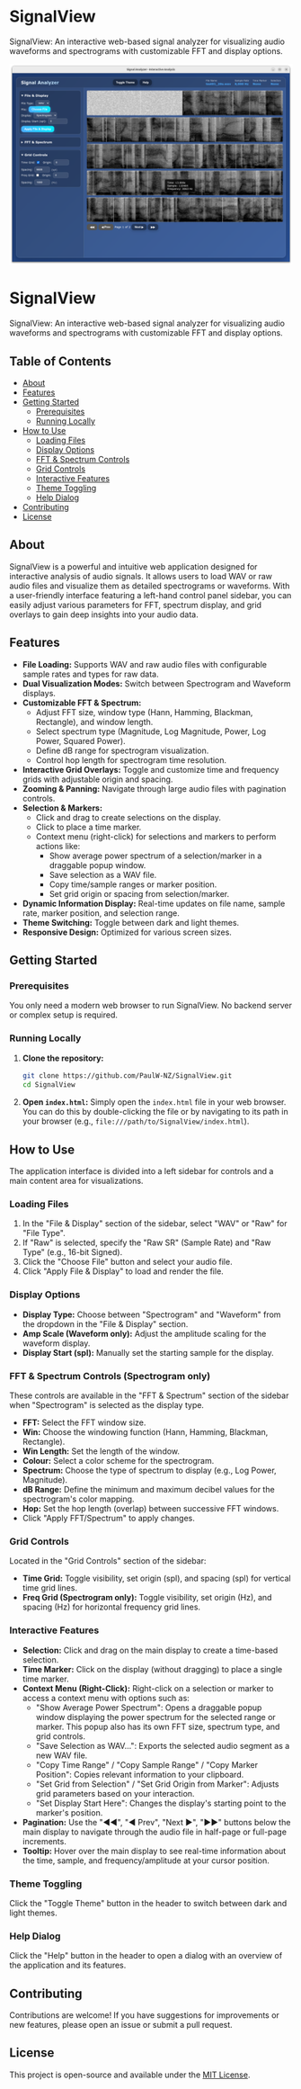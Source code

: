 # SignalView
SignalView: An interactive web-based signal analyzer for visualizing audio waveforms and spectrograms with customizable   FFT and display options.

![SignalView Screenshot](Screenshot.png)

# SignalView

SignalView: An interactive web-based signal analyzer for visualizing audio waveforms and spectrograms with customizable FFT and display options.

## Table of Contents
- [About](#about)
- [Features](#features)
- [Getting Started](#getting-started)
  - [Prerequisites](#prerequisites)
  - [Running Locally](#running-locally)
- [How to Use](#how-to-use)
  - [Loading Files](#loading-files)
  - [Display Options](#display-options)
  - [FFT & Spectrum Controls](#fft--spectrum-controls)
  - [Grid Controls](#grid-controls)
  - [Interactive Features](#interactive-features)
  - [Theme Toggling](#theme-toggling)
  - [Help Dialog](#help-dialog)
- [Contributing](#contributing)
- [License](#license)

## About
SignalView is a powerful and intuitive web application designed for interactive analysis of audio signals. It allows users to load WAV or raw audio files and visualize them as detailed spectrograms or waveforms. With a user-friendly interface featuring a left-hand control panel sidebar, you can easily adjust various parameters for FFT, spectrum display, and grid overlays to gain deep insights into your audio data.

## Features
- **File Loading:** Supports WAV and raw audio files with configurable sample rates and types for raw data.
- **Dual Visualization Modes:** Switch between Spectrogram and Waveform displays.
- **Customizable FFT & Spectrum:**
    - Adjust FFT size, window type (Hann, Hamming, Blackman, Rectangle), and window length.
    - Select spectrum type (Magnitude, Log Magnitude, Power, Log Power, Squared Power).
    - Define dB range for spectrogram visualization.
    - Control hop length for spectrogram time resolution.
- **Interactive Grid Overlays:** Toggle and customize time and frequency grids with adjustable origin and spacing.
- **Zooming & Panning:** Navigate through large audio files with pagination controls.
- **Selection & Markers:**
    - Click and drag to create selections on the display.
    - Click to place a time marker.
    - Context menu (right-click) for selections and markers to perform actions like:
        - Show average power spectrum of a selection/marker in a draggable popup window.
        - Save selection as a WAV file.
        - Copy time/sample ranges or marker position.
        - Set grid origin or spacing from selection/marker.
- **Dynamic Information Display:** Real-time updates on file name, sample rate, marker position, and selection range.
- **Theme Switching:** Toggle between dark and light themes.
- **Responsive Design:** Optimized for various screen sizes.

## Getting Started

### Prerequisites
You only need a modern web browser to run SignalView. No backend server or complex setup is required.

### Running Locally
1.  **Clone the repository:**
    ```bash
    git clone https://github.com/PaulW-NZ/SignalView.git
    cd SignalView
    ```
2.  **Open `index.html`:**
    Simply open the `index.html` file in your web browser. You can do this by double-clicking the file or by navigating to its path in your browser (e.g., `file:///path/to/SignalView/index.html`).

## How to Use

The application interface is divided into a left sidebar for controls and a main content area for visualizations.

### Loading Files
1.  In the "File & Display" section of the sidebar, select "WAV" or "Raw" for "File Type".
2.  If "Raw" is selected, specify the "Raw SR" (Sample Rate) and "Raw Type" (e.g., 16-bit Signed).
3.  Click the "Choose File" button and select your audio file.
4.  Click "Apply File & Display" to load and render the file.

### Display Options
-   **Display Type:** Choose between "Spectrogram" and "Waveform" from the dropdown in the "File & Display" section.
-   **Amp Scale (Waveform only):** Adjust the amplitude scaling for the waveform display.
-   **Display Start (spl):** Manually set the starting sample for the display.

### FFT & Spectrum Controls (Spectrogram only)
These controls are available in the "FFT & Spectrum" section of the sidebar when "Spectrogram" is selected as the display type.
-   **FFT:** Select the FFT window size.
-   **Win:** Choose the windowing function (Hann, Hamming, Blackman, Rectangle).
-   **Win Length:** Set the length of the window.
-   **Colour:** Select a color scheme for the spectrogram.
-   **Spectrum:** Choose the type of spectrum to display (e.g., Log Power, Magnitude).
-   **dB Range:** Define the minimum and maximum decibel values for the spectrogram's color mapping.
-   **Hop:** Set the hop length (overlap) between successive FFT windows.
-   Click "Apply FFT/Spectrum" to apply changes.

### Grid Controls
Located in the "Grid Controls" section of the sidebar:
-   **Time Grid:** Toggle visibility, set origin (spl), and spacing (spl) for vertical time grid lines.
-   **Freq Grid (Spectrogram only):** Toggle visibility, set origin (Hz), and spacing (Hz) for horizontal frequency grid lines.

### Interactive Features
-   **Selection:** Click and drag on the main display to create a time-based selection.
-   **Time Marker:** Click on the display (without dragging) to place a single time marker.
-   **Context Menu (Right-Click):** Right-click on a selection or marker to access a context menu with options such as:
    -   "Show Average Power Spectrum": Opens a draggable popup window displaying the power spectrum for the selected range or marker. This popup also has its own FFT size, spectrum type, and grid controls.
    -   "Save Selection as WAV...": Exports the selected audio segment as a new WAV file.
    -   "Copy Time Range" / "Copy Sample Range" / "Copy Marker Position": Copies relevant information to your clipboard.
    -   "Set Grid from Selection" / "Set Grid Origin from Marker": Adjusts grid parameters based on your interaction.
    -   "Set Display Start Here": Changes the display's starting point to the marker's position.
-   **Pagination:** Use the "◀◀", "◀ Prev", "Next ▶", "▶▶" buttons below the main display to navigate through the audio file in half-page or full-page increments.
-   **Tooltip:** Hover over the main display to see real-time information about the time, sample, and frequency/amplitude at your cursor position.

### Theme Toggling
Click the "Toggle Theme" button in the header to switch between dark and light themes.

### Help Dialog
Click the "Help" button in the header to open a dialog with an overview of the application and its features.

## Contributing
Contributions are welcome! If you have suggestions for improvements or new features, please open an issue or submit a pull request.

## License
This project is open-source and available under the [MIT License](LICENSE).
